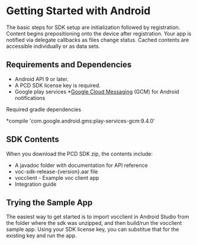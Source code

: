 # Getting Started with Android
The basic steps for SDK setup are initialization followed by registration. Content begins prepositioning onto the device after registration. Your app is notified via delegate callbacks as files change status. Cached contents are accessible individually or as data sets.

## Requirements and Dependencies

* Android API 9 or later.
* A PCD SDK license key is required.
* Google play services 
*[Google Cloud Messaging](http://docs.urbanairship.com/reference/glossary.html#term-google-cloud-messaging) (GCM) for Android notifications

Required gradle dependencies

*compile 'com.google.android.gms:play-services-gcm:9.4.0'

## SDK Contents
When you download the PCD SDK zip, the contents include: 

* A javadoc folder with documentation for API reference
* voc-sdk-release-{version}.aar file 
* vocclient - Example voc client app 
* Integration guide

## Trying the Sample App

The easiest way to get started is to import vocclient in Android Studio from the folder where the sdk was unzipped, and then build/run the vocclient sample app. Using your SDK license key, you can substitue that for the existing key and run the app. 

